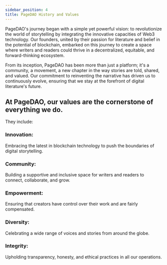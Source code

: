 ```yaml
---
sidebar_position: 4
title: PageDAO History and Values
---
```

PageDAO's journey began with a simple yet powerful vision: to revolutionize the world of storytelling by integrating the innovative capacities of Web3 technology. Our founders, united by their passion for literature and belief in the potential of blockchain, embarked on this journey to create a space where writers and readers could thrive in a decentralized, equitable, and forward-thinking ecosystem.

From its inception, PageDAO has been more than just a platform; it's a community, a movement, a new chapter in the way stories are told, shared, and valued. Our commitment to reinventing the narrative has driven us to continuously evolve, ensuring that we stay at the forefront of digital literature's future.

## At PageDAO, our values are the cornerstone of everything we do.

They include:
### Innovation:
Embracing the latest in blockchain technology to push the boundaries of digital storytelling.

### Community: 
Building a supportive and inclusive space for writers and readers to connect, collaborate, and grow.

### Empowerment:
Ensuring that creators have control over their work and are fairly compensated.

### Diversity:
Celebrating a wide range of voices and stories from around the globe.

### Integrity:
Upholding transparency, honesty, and ethical practices in all our operations.

